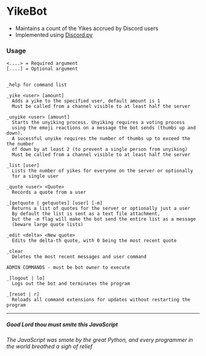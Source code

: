 # YikeBot

* Maintains a count of the Yikes accrued by Discord users
* Implemented using [Discord.py](https://discordpy.readthedocs.io/en/latest/index.html "Discord.py Homepage")

### Usage
```
<....> = Required argument
[....] = Optional argument


_help for command list

_yike <user> [amount] 
  Adds a yike to the specified user, default amount is 1
  Must be called from a channel visible to at least half the server
  
_unyike <user> [amount]
  Starts the unyiking process. Unyiking requires a voting process
  using the emoji reactions on a message the bot sends (thumbs up and down).
  A sucessful unyike requires the number of thumbs up to exceed the the number
  of down by at least 2 (to prevent a single person from unyiking)
  Must be called from a channel visible to at least half the server
  
_list [user]
  Lists the number of yikes for everyone on the server or optionally
  for a single user
  
_quote <user> <Quote>
  Records a quote from a user
  
_[getquote | getquotes] [user] [-m]
  Returns a list of quotes for the server or optionally just a user
  By default the list is sent as a text file attachment, 
  but the -m flag will make the bot send the entire list as a message
  (beware large quote lists)
  
_edit <delta> <New quote>
  Edits the delta-th quote, with 0 being the most recent quote
  
_clear
  Deletes the most recent messages and user command
  
ADMIN COMMANDS - must be bot owner to execute

_[logout | lo]
  Logs out the bot and terminates the program
  
_[reset | r]
  Reloads all command extensions for updates without restarting the program

```


---

##### Good Lord thou must smite this JavaScript
*The JavaScript was smote by the great Python, and every programmer in the world breathed a sigh of relief*
